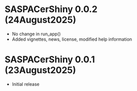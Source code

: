 # SASPACerShiny 0.0.2 (24August2025)
- No change in run_app()
- Added vignettes, news, license, modified help information 

# SASPACerShiny 0.0.1 (23August2025)
- Initial release